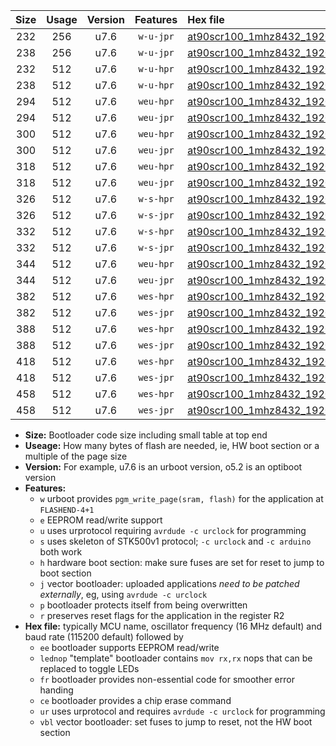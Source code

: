 |Size|Usage|Version|Features|Hex file|
|:-:|:-:|:-:|:-:|:--|
|232|256|u7.6|`w-u-jpr`|[at90scr100_1mhz8432_19200bps_ur_vbl.hex](https://raw.githubusercontent.com/stefanrueger/urboot/main//at90scr100_1mhz8432_19200bps_ur_vbl.hex)|
|238|256|u7.6|`w-u-jpr`|[at90scr100_1mhz8432_19200bps_lednop_ur_vbl.hex](https://raw.githubusercontent.com/stefanrueger/urboot/main//at90scr100_1mhz8432_19200bps_lednop_ur_vbl.hex)|
|232|512|u7.6|`w-u-hpr`|[at90scr100_1mhz8432_19200bps_ur.hex](https://raw.githubusercontent.com/stefanrueger/urboot/main//at90scr100_1mhz8432_19200bps_ur.hex)|
|238|512|u7.6|`w-u-hpr`|[at90scr100_1mhz8432_19200bps_lednop_ur.hex](https://raw.githubusercontent.com/stefanrueger/urboot/main//at90scr100_1mhz8432_19200bps_lednop_ur.hex)|
|294|512|u7.6|`weu-hpr`|[at90scr100_1mhz8432_19200bps_ee_ur.hex](https://raw.githubusercontent.com/stefanrueger/urboot/main//at90scr100_1mhz8432_19200bps_ee_ur.hex)|
|294|512|u7.6|`weu-jpr`|[at90scr100_1mhz8432_19200bps_ee_ur_vbl.hex](https://raw.githubusercontent.com/stefanrueger/urboot/main//at90scr100_1mhz8432_19200bps_ee_ur_vbl.hex)|
|300|512|u7.6|`weu-hpr`|[at90scr100_1mhz8432_19200bps_ee_lednop_ur.hex](https://raw.githubusercontent.com/stefanrueger/urboot/main//at90scr100_1mhz8432_19200bps_ee_lednop_ur.hex)|
|300|512|u7.6|`weu-jpr`|[at90scr100_1mhz8432_19200bps_ee_lednop_ur_vbl.hex](https://raw.githubusercontent.com/stefanrueger/urboot/main//at90scr100_1mhz8432_19200bps_ee_lednop_ur_vbl.hex)|
|318|512|u7.6|`weu-hpr`|[at90scr100_1mhz8432_19200bps_ee_lednop_fr_ur.hex](https://raw.githubusercontent.com/stefanrueger/urboot/main//at90scr100_1mhz8432_19200bps_ee_lednop_fr_ur.hex)|
|318|512|u7.6|`weu-jpr`|[at90scr100_1mhz8432_19200bps_ee_lednop_fr_ur_vbl.hex](https://raw.githubusercontent.com/stefanrueger/urboot/main//at90scr100_1mhz8432_19200bps_ee_lednop_fr_ur_vbl.hex)|
|326|512|u7.6|`w-s-hpr`|[at90scr100_1mhz8432_19200bps.hex](https://raw.githubusercontent.com/stefanrueger/urboot/main//at90scr100_1mhz8432_19200bps.hex)|
|326|512|u7.6|`w-s-jpr`|[at90scr100_1mhz8432_19200bps_vbl.hex](https://raw.githubusercontent.com/stefanrueger/urboot/main//at90scr100_1mhz8432_19200bps_vbl.hex)|
|332|512|u7.6|`w-s-hpr`|[at90scr100_1mhz8432_19200bps_lednop.hex](https://raw.githubusercontent.com/stefanrueger/urboot/main//at90scr100_1mhz8432_19200bps_lednop.hex)|
|332|512|u7.6|`w-s-jpr`|[at90scr100_1mhz8432_19200bps_lednop_vbl.hex](https://raw.githubusercontent.com/stefanrueger/urboot/main//at90scr100_1mhz8432_19200bps_lednop_vbl.hex)|
|344|512|u7.6|`weu-hpr`|[at90scr100_1mhz8432_19200bps_ee_lednop_fr_ce_ur.hex](https://raw.githubusercontent.com/stefanrueger/urboot/main//at90scr100_1mhz8432_19200bps_ee_lednop_fr_ce_ur.hex)|
|344|512|u7.6|`weu-jpr`|[at90scr100_1mhz8432_19200bps_ee_lednop_fr_ce_ur_vbl.hex](https://raw.githubusercontent.com/stefanrueger/urboot/main//at90scr100_1mhz8432_19200bps_ee_lednop_fr_ce_ur_vbl.hex)|
|382|512|u7.6|`wes-hpr`|[at90scr100_1mhz8432_19200bps_ee.hex](https://raw.githubusercontent.com/stefanrueger/urboot/main//at90scr100_1mhz8432_19200bps_ee.hex)|
|382|512|u7.6|`wes-jpr`|[at90scr100_1mhz8432_19200bps_ee_vbl.hex](https://raw.githubusercontent.com/stefanrueger/urboot/main//at90scr100_1mhz8432_19200bps_ee_vbl.hex)|
|388|512|u7.6|`wes-hpr`|[at90scr100_1mhz8432_19200bps_ee_lednop.hex](https://raw.githubusercontent.com/stefanrueger/urboot/main//at90scr100_1mhz8432_19200bps_ee_lednop.hex)|
|388|512|u7.6|`wes-jpr`|[at90scr100_1mhz8432_19200bps_ee_lednop_vbl.hex](https://raw.githubusercontent.com/stefanrueger/urboot/main//at90scr100_1mhz8432_19200bps_ee_lednop_vbl.hex)|
|418|512|u7.6|`wes-hpr`|[at90scr100_1mhz8432_19200bps_ee_lednop_fr.hex](https://raw.githubusercontent.com/stefanrueger/urboot/main//at90scr100_1mhz8432_19200bps_ee_lednop_fr.hex)|
|418|512|u7.6|`wes-jpr`|[at90scr100_1mhz8432_19200bps_ee_lednop_fr_vbl.hex](https://raw.githubusercontent.com/stefanrueger/urboot/main//at90scr100_1mhz8432_19200bps_ee_lednop_fr_vbl.hex)|
|458|512|u7.6|`wes-hpr`|[at90scr100_1mhz8432_19200bps_ee_lednop_fr_ce.hex](https://raw.githubusercontent.com/stefanrueger/urboot/main//at90scr100_1mhz8432_19200bps_ee_lednop_fr_ce.hex)|
|458|512|u7.6|`wes-jpr`|[at90scr100_1mhz8432_19200bps_ee_lednop_fr_ce_vbl.hex](https://raw.githubusercontent.com/stefanrueger/urboot/main//at90scr100_1mhz8432_19200bps_ee_lednop_fr_ce_vbl.hex)|

- **Size:** Bootloader code size including small table at top end
- **Useage:** How many bytes of flash are needed, ie, HW boot section or a multiple of the page size
- **Version:** For example, u7.6 is an urboot version, o5.2 is an optiboot version
- **Features:**
  + `w` urboot provides `pgm_write_page(sram, flash)` for the application at `FLASHEND-4+1`
  + `e` EEPROM read/write support
  + `u` uses urprotocol requiring `avrdude -c urclock` for programming
  + `s` uses skeleton of STK500v1 protocol; `-c urclock` and `-c arduino` both work
  + `h` hardware boot section: make sure fuses are set for reset to jump to boot section
  + `j` vector bootloader: uploaded applications *need to be patched externally*, eg, using `avrdude -c urclock`
  + `p` bootloader protects itself from being overwritten
  + `r` preserves reset flags for the application in the register R2
- **Hex file:** typically MCU name, oscillator frequency (16 MHz default) and baud rate (115200 default) followed by
  + `ee` bootloader supports EEPROM read/write
  + `lednop` "template" bootloader contains `mov rx,rx` nops that can be replaced to toggle LEDs
  + `fr` bootloader provides non-essential code for smoother error handing
  + `ce` bootloader provides a chip erase command
  + `ur` uses urprotocol and requires `avrdude -c urclock` for programming
  + `vbl` vector bootloader: set fuses to jump to reset, not the HW boot section
